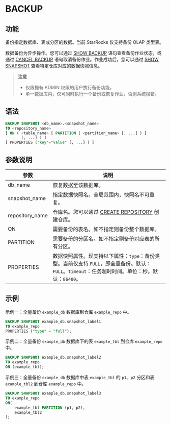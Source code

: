 # BACKUP

## 功能

备份指定数据库、表或分区的数据。当前 StarRocks 仅支持备份 OLAP 类型表。

数据备份为异步操作。您可以通过 [SHOW BACKUP](../data-manipulation/SHOW%20BACKUP.md) 语句查看备份作业状态，或通过 [CANCEL BACKUP](../data-definition/CANCEL%20BACKUP.md) 语句取消备份作业。作业成功后，您可以通过 [SHOW SNAPSHOT](../data-manipulation/SHOW%20SNAPSHOT.md) 查看特定仓库对应的数据快照信息。

> **注意**
>
> - 仅限拥有 ADMIN 权限的用户执行备份功能。
> - 单一数据库内，仅可同时执行一个备份或恢复作业，否则系统报错。

## 语法

```SQL
BACKUP SNAPSHOT <db_name>.<snapshot_name>
TO <repository_name>
[ ON ( <table_name> [ PARTITION ( <partition_name> [, ...] ) ]
       [, ...] ) ]
[ PROPERTIES ("key"="value" [, ...] ) ]
```

## 参数说明

| **参数**        | **说明**                                                     |
| --------------- | ------------------------------------------------------------ |
| db_name         | 恢复数据至该数据库。                                           |
| snapshot_name   | 指定数据快照名。全局范围内，快照名不可重复。                      |
| repository_name | 仓库名。您可以通过 [CREATE REPOSITORY](../data-definition/CREATE%20REPOSITORY.md) 创建仓库。 |
| ON              | 需要备份的表名。如不指定则备份整个数据库。                         |
| PARTITION       | 需要备份的分区名。如不指定则备份对应表的所有分区。                   |
| PROPERTIES      | 数据快照属性。现支持以下属性：`type`：备份类型。当前仅支持 `FULL`，即全量备份。默认：`FULL`。`timeout`：任务超时时间。单位：秒。默认：`86400`。 |

## 示例

示例一：全量备份 `example_db` 数据库到仓库 `example_repo` 中。

```SQL
BACKUP SNAPSHOT example_db.snapshot_label1
TO example_repo
PROPERTIES ("type" = "full");
```

示例二：全量备份 `example_db` 数据库下的表 `example_tbl` 到仓库 `example_repo` 中。

```SQL
BACKUP SNAPSHOT example_db.snapshot_label2
TO example_repo
ON (example_tbl);
```

示例三：全量备份 `example_db` 数据库中表 `example_tbl` 的 `p1`、`p2` 分区和表 `example_tbl2` 到仓库 `example_repo` 中。

```SQL
BACKUP SNAPSHOT example_db.snapshot_label3
TO example_repo
ON(
    example_tbl PARTITION (p1, p2),
    example_tbl2
);
```
